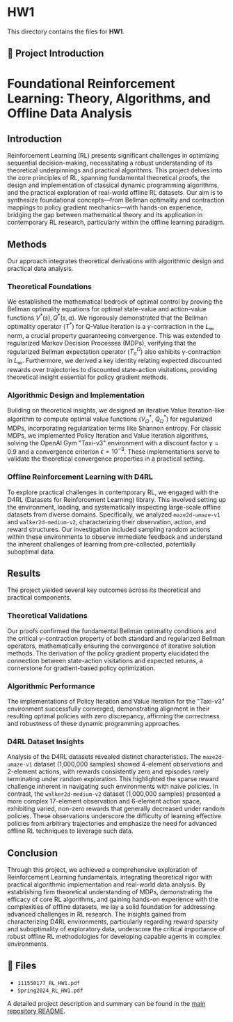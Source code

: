 # HW1

This directory contains the files for **HW1**.

## 📄 Project Introduction

# Foundational Reinforcement Learning: Theory, Algorithms, and Offline Data Analysis

## Introduction
Reinforcement Learning (RL) presents significant challenges in optimizing sequential decision-making, necessitating a robust understanding of its theoretical underpinnings and practical algorithms. This project delves into the core principles of RL, spanning fundamental theoretical proofs, the design and implementation of classical dynamic programming algorithms, and the practical exploration of real-world offline RL datasets. Our aim is to synthesize foundational concepts—from Bellman optimality and contraction mappings to policy gradient mechanics—with hands-on experience, bridging the gap between mathematical theory and its application in contemporary RL research, particularly within the offline learning paradigm.

## Methods
Our approach integrates theoretical derivations with algorithmic design and practical data analysis.

### Theoretical Foundations
We established the mathematical bedrock of optimal control by proving the Bellman optimality equations for optimal state-value and action-value functions $V^*(s), Q^*(s,a)$. We rigorously demonstrated that the Bellman optimality operator ($T^*$) for Q-Value Iteration is a $\gamma$-contraction in the $L_\infty$ norm, a crucial property guaranteeing convergence. This was extended to regularized Markov Decision Processes (MDPs), verifying that the regularized Bellman expectation operator ($T_\pi^\Omega$) also exhibits $\gamma$-contraction in $L_\infty$. Furthermore, we derived a key identity relating expected discounted rewards over trajectories to discounted state-action visitations, providing theoretical insight essential for policy gradient methods.

### Algorithmic Design and Implementation
Building on theoretical insights, we designed an iterative Value Iteration-like algorithm to compute optimal value functions ($V_\Omega^*$, $Q_\Omega^*$) for regularized MDPs, incorporating regularization terms like Shannon entropy. For classic MDPs, we implemented Policy Iteration and Value Iteration algorithms, solving the OpenAI Gym "Taxi-v3" environment with a discount factor $\gamma=0.9$ and a convergence criterion $\epsilon=10^{-3}$. These implementations serve to validate the theoretical convergence properties in a practical setting.

### Offline Reinforcement Learning with D4RL
To explore practical challenges in contemporary RL, we engaged with the D4RL (Datasets for Reinforcement Learning) library. This involved setting up the environment, loading, and systematically inspecting large-scale offline datasets from diverse domains. Specifically, we analyzed `maze2d-umaze-v1` and `walker2d-medium-v2`, characterizing their observation, action, and reward structures. Our investigation included sampling random actions within these environments to observe immediate feedback and understand the inherent challenges of learning from pre-collected, potentially suboptimal data.

## Results
The project yielded several key outcomes across its theoretical and practical components.

### Theoretical Validations
Our proofs confirmed the fundamental Bellman optimality conditions and the critical $\gamma$-contraction property of both standard and regularized Bellman operators, mathematically ensuring the convergence of iterative solution methods. The derivation of the policy gradient property elucidated the connection between state-action visitations and expected returns, a cornerstone for gradient-based policy optimization.

### Algorithmic Performance
The implementations of Policy Iteration and Value Iteration for the "Taxi-v3" environment successfully converged, demonstrating alignment in their resulting optimal policies with zero discrepancy, affirming the correctness and robustness of these dynamic programming approaches.

### D4RL Dataset Insights
Analysis of the D4RL datasets revealed distinct characteristics. The `maze2d-umaze-v1` dataset (1,000,000 samples) showed 4-element observations and 2-element actions, with rewards consistently zero and episodes rarely terminating under random exploration. This highlighted the sparse reward challenge inherent in navigating such environments with naive policies. In contrast, the `walker2d-medium-v2` dataset (1,000,000 samples) presented a more complex 17-element observation and 6-element action space, exhibiting varied, non-zero rewards that generally decreased under random policies. These observations underscore the difficulty of learning effective policies from arbitrary trajectories and emphasize the need for advanced offline RL techniques to leverage such data.

## Conclusion
Through this project, we achieved a comprehensive exploration of Reinforcement Learning fundamentals, integrating theoretical rigor with practical algorithmic implementation and real-world data analysis. By establishing firm theoretical understanding of MDPs, demonstrating the efficacy of core RL algorithms, and gaining hands-on experience with the complexities of offline datasets, we lay a solid foundation for addressing advanced challenges in RL research. The insights gained from characterizing D4RL environments, particularly regarding reward sparsity and suboptimality of exploratory data, underscore the critical importance of robust offline RL methodologies for developing capable agents in complex environments.

## 📂 Files

- `111550177_RL_HW1.pdf`
- `Spring2024_RL_HW1.pdf`

A detailed project description and summary can be found in the [main repository README](../README.md).

